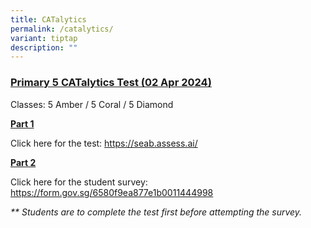 ```yaml
---
title: CATalytics
permalink: /catalytics/
variant: tiptap
description: ""
---
```

<h3><u>Primary 5 CATalytics Test (02 Apr 2024)</u></h3>
<p>Classes: 5 Amber / 5 Coral / 5 Diamond</p>
<p><strong><u>Part 1</u></strong>
</p>
<p>Click here for the test: <a href="https://seab.assess.ai/" rel="noopener noreferrer nofollow" target="_blank">https://seab.assess.ai/</a>
</p>
<p></p>
<p><strong><u>Part 2</u></strong>
</p>
<p>Click here for the student survey: <a href="https://form.gov.sg/6580f9ea877e1b0011444998" rel="noopener noreferrer nofollow" target="_blank">https://form.gov.sg/6580f9ea877e1b0011444998</a>
</p>
<p><em>** Students are to complete the test first before attempting the survey.</em>
</p>